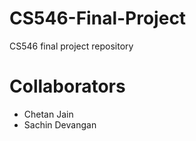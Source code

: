 # CS546-Final-Project
CS546 final project repository

# Collaborators
* Chetan Jain
* Sachin Devangan
